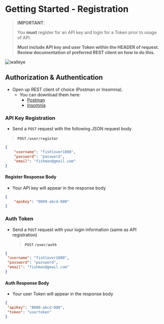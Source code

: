 # Getting Started - Registration
> **IMPORTANT**:
>
> You **must** register for an API key and login for a Token prior to usage of API.
>
> **Must include API key and user Token within the HEADER of request. Review documentation of preferred REST client on how to do this.**

<img src="https://t3.ftcdn.net/jpg/03/54/46/24/360_F_354462439_WZBd0rjD3l6bOch1LRFJiyDH8akToXoA.jpg" alt="walleye">

## Authorization & Authentication


- Open up REST client of choice (Postman or Insomnia).
  - You can download them here:
    - [Postman](https://www.postman.com/downloads/)
    - [Insomnia](https://insomnia.rest/download)


### API Key Registration

- Send a `POST` request with the following JSON request body

> **`POST` `/user/register`**

```json
{
	"username": "fishlover1000",
	"password": "password",
	"email": "fishman@gmail.com"
}
```

#### Register Response Body

- Your API key will appear in the response body

```json
{
	"apiKey": "0000-abcd-000"
}
```

### Auth Token

- Send a `POST` request with your login information (same as API registration)
  > **`POST` `/user/auth`**

```json
{
 "username": "fishlover1000",
 "password": "password",
 "email": "fishman@gmail.com"
}
```

#### Auth Response Body

- Your user Token will appear in the response body

```json
{
 "apiKey": "0000-abcd-000",
 "token": "usertoken"
}
```
